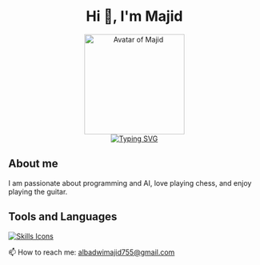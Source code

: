 <!DOCTYPE html>
<html lang="en">
<head>
  <meta charset="UTF-8">
  <meta name="viewport" content="width=device-width, initial-scale=1.0">
  
</head>
<body>
  <h1 style="text-align: center;">Hi 👋, I'm Majid</h1>
  <div align="center">
    <img height="200" alt="Avatar of Majid" src="https://user-images.githubusercontent.com/44261381/209237088-3bbb1512-7486-4c36-afd8-bb60077d067b.png">
    <br>
    <a href="https://git.io/typing-svg">
      <img src="https://readme-typing-svg.demolab.com?font=VT323&size=35&duration=3500&pause=300&color=A89568&center=true&vCenter=true&width=500&lines=Hey%2C+I'm+MAJID;Welcome+to+my+profile!;Description+of+myself%3A;A+passionate+student+programming;Inquisitive+by+nature;AI+enthusiast;Chess+lover;Confident+and+ambitious;Long-distance+athlete;Young+at+heart;Guitar+player;Thrill+seeker" alt="Typing SVG">
    </a>
  </div>

  <h2>About me</h2>
  <p>
    I am passionate about programming and AI, love playing chess, and enjoy playing the guitar.
  </p>

  <h2>Tools and Languages</h2>
  <p>
    <a href="https://skillicons.dev">
      <img src="https://skillicons.dev/icons?i=solr,git,figma,js,php,python,kali,docker,c,cpp,qt,css,discord,github,html,linux,mongodb,mysql,vscode&perline=14" alt="Skills Icons">
    </a>
  </p>

  <p>📫 How to reach me: <a href="mailto:albadwimajid755@gmail.com">albadwimajid755@gmail.com</a></p>


</body>
</html>
